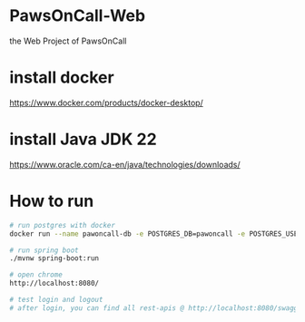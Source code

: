 # PawsOnCall-Web

the Web Project of PawsOnCall

# install docker

https://www.docker.com/products/docker-desktop/

# install Java JDK 22

https://www.oracle.com/ca-en/java/technologies/downloads/

# How to run

```bash
# run postgres with docker
docker run --name pawoncall-db -e POSTGRES_DB=pawoncall -e POSTGRES_USER=postgres -e POSTGRES_PASSWORD=1bKJDiZFEddbPatkiildXQ== -p 5432:5432 -d postgres

# run spring boot
./mvnw spring-boot:run

# open chrome
http://localhost:8080/

# test login and logout
# after login, you can find all rest-apis @ http://localhost:8080/swagger-ui/index.html
```
